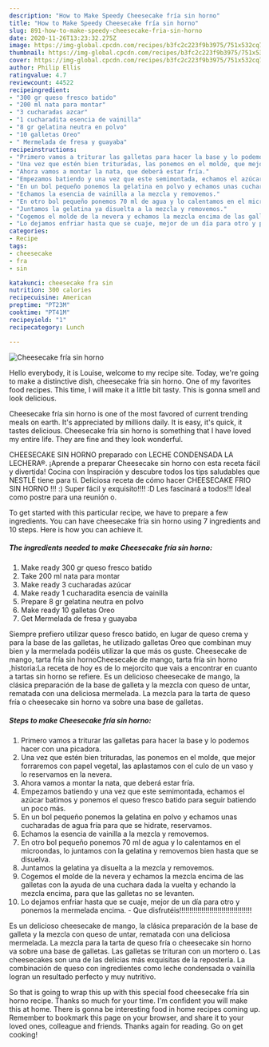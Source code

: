 ```yaml
---
description: "How to Make Speedy Cheesecake fría sin horno"
title: "How to Make Speedy Cheesecake fría sin horno"
slug: 891-how-to-make-speedy-cheesecake-fria-sin-horno
date: 2020-11-26T13:23:32.275Z
image: https://img-global.cpcdn.com/recipes/b3fc2c223f9b3975/751x532cq70/cheesecake-fria-sin-horno-foto-principal.jpg
thumbnail: https://img-global.cpcdn.com/recipes/b3fc2c223f9b3975/751x532cq70/cheesecake-fria-sin-horno-foto-principal.jpg
cover: https://img-global.cpcdn.com/recipes/b3fc2c223f9b3975/751x532cq70/cheesecake-fria-sin-horno-foto-principal.jpg
author: Philip Ellis
ratingvalue: 4.7
reviewcount: 44522
recipeingredient:
- "300 gr queso fresco batido"
- "200 ml nata para montar"
- "3 cucharadas azcar"
- "1 cucharadita esencia de vainilla"
- "8 gr gelatina neutra en polvo"
- "10 galletas Oreo"
- " Mermelada de fresa y guayaba"
recipeinstructions:
- "Primero vamos a triturar las galletas para hacer la base y lo podemos hacer con una picadora."
- "Una vez que estén bien trituradas, las ponemos en el molde, que mejor forraremos con papel vegetal, las aplastamos con el culo de un vaso y lo reservamos en la nevera."
- "Ahora vamos a montar la nata, que deberá estar fría."
- "Empezamos batiendo y una vez que este semimontada, echamos el azúcar batimos y ponemos el queso fresco batido para seguir batiendo un poco más."
- "En un bol pequeño ponemos la gelatina en polvo y echamos unas cucharadas de agua fría para que se hidrate, reservamos."
- "Echamos la esencia de vainilla a la mezcla y removemos."
- "En otro bol pequeño ponemos 70 ml de agua y lo calentamos en el microondas, lo juntamos con la gelatina y removemos bien hasta que se disuelva."
- "Juntamos la gelatina ya disuelta a la mezcla y removemos."
- "Cogemos el molde de la nevera y echamos la mezcla encima de las galletas con la ayuda de una cuchara dada la vuelta y echando la mezcla encima, para que las galletas no se levanten."
- "Lo dejamos enfriar hasta que se cuaje, mejor de un día para otro y ponemos la mermelada encima. Que disfrutéis!!!!!!!!!!!!!!!!!!!!!!!!!!!!!!!!!!!!"
categories:
- Recipe
tags:
- cheesecake
- fra
- sin

katakunci: cheesecake fra sin 
nutrition: 300 calories
recipecuisine: American
preptime: "PT23M"
cooktime: "PT41M"
recipeyield: "1"
recipecategory: Lunch

---
```



![Cheesecake fría sin horno](https://img-global.cpcdn.com/recipes/b3fc2c223f9b3975/751x532cq70/cheesecake-fria-sin-horno-foto-principal.jpg)

Hello everybody, it is Louise, welcome to my recipe site. Today, we're going to make a distinctive dish, cheesecake fría sin horno. One of my favorites food recipes. This time, I will make it a little bit tasty. This is gonna smell and look delicious.

Cheesecake fría sin horno is one of the most favored of current trending meals on earth. It's appreciated by millions daily. It is easy, it's quick, it tastes delicious. Cheesecake fría sin horno is something that I have loved my entire life. They are fine and they look wonderful.

CHEESECAKE SIN HORNO preparado con LECHE CONDENSADA LA LECHERA®. ¡Aprende a preparar Cheesecake sin horno con esta receta fácil y divertida! Cocina con Inspiración y descubre todos los tips saludables que NESTLÉ tiene para ti. Deliciosa receta de cómo hacer CHEESECAKE FRIO SIN HORNO !!! :) Super fácil y exquisito!!!! :D Les fascinará a todos!!! Ideal como postre para una reunión o.


To get started with this particular recipe, we have to prepare a few ingredients. You can have cheesecake fría sin horno using 7 ingredients and 10 steps. Here is how you can achieve it.

<!--inarticleads1-->

##### The ingredients needed to make Cheesecake fría sin horno:

1. Make ready 300 gr queso fresco batido
1. Take 200 ml nata para montar
1. Make ready 3 cucharadas azúcar
1. Make ready 1 cucharadita esencia de vainilla
1. Prepare 8 gr gelatina neutra en polvo
1. Make ready 10 galletas Oreo
1. Get  Mermelada de fresa y guayaba


Siempre prefiero utilizar queso fresco batido, en lugar de queso crema y para la base de las galletas, he utilizado galletas Oreo que combinan muy bien y la mermelada podéis utilizar la que más os guste. Cheesecake de mango, tarta fría sin hornoCheesecake de mango, tarta fría sin horno ,historia:La receta de hoy es de lo mejorcito que vais a encontrar en cuanto a tartas sin horno se refiere. Es un delicioso cheesecake de mango, la clásica preparación de la base de galleta y la mezcla con queso de untar, rematada con una deliciosa mermelada. La mezcla para la tarta de queso fría o cheesecake sin horno va sobre una base de galletas. 

<!--inarticleads2-->

##### Steps to make Cheesecake fría sin horno:

1. Primero vamos a triturar las galletas para hacer la base y lo podemos hacer con una picadora.
1. Una vez que estén bien trituradas, las ponemos en el molde, que mejor forraremos con papel vegetal, las aplastamos con el culo de un vaso y lo reservamos en la nevera.
1. Ahora vamos a montar la nata, que deberá estar fría.
1. Empezamos batiendo y una vez que este semimontada, echamos el azúcar batimos y ponemos el queso fresco batido para seguir batiendo un poco más.
1. En un bol pequeño ponemos la gelatina en polvo y echamos unas cucharadas de agua fría para que se hidrate, reservamos.
1. Echamos la esencia de vainilla a la mezcla y removemos.
1. En otro bol pequeño ponemos 70 ml de agua y lo calentamos en el microondas, lo juntamos con la gelatina y removemos bien hasta que se disuelva.
1. Juntamos la gelatina ya disuelta a la mezcla y removemos.
1. Cogemos el molde de la nevera y echamos la mezcla encima de las galletas con la ayuda de una cuchara dada la vuelta y echando la mezcla encima, para que las galletas no se levanten.
1. Lo dejamos enfriar hasta que se cuaje, mejor de un día para otro y ponemos la mermelada encima. - Que disfrutéis!!!!!!!!!!!!!!!!!!!!!!!!!!!!!!!!!!!!


Es un delicioso cheesecake de mango, la clásica preparación de la base de galleta y la mezcla con queso de untar, rematada con una deliciosa mermelada. La mezcla para la tarta de queso fría o cheesecake sin horno va sobre una base de galletas. Las galletas se trituran con un mortero o. Las cheesecakes son una de las delicias más exquisitas de la repostería. La combinación de queso con ingredientes como leche condensada o vainilla logran un resultado perfecto y muy nutritivo. 

So that is going to wrap this up with this special food cheesecake fría sin horno recipe. Thanks so much for your time. I'm confident you will make this at home. There is gonna be interesting food in home recipes coming up. Remember to bookmark this page on your browser, and share it to your loved ones, colleague and friends. Thanks again for reading. Go on get cooking!
